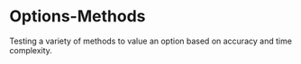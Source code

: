 # Options-Methods
Testing a variety of methods to value an option based on accuracy and time complexity.

